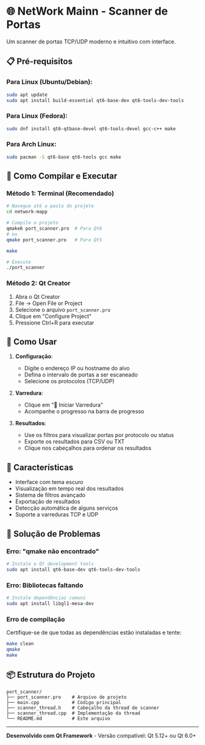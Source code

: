 # 🌐 NetWork Mainn - Scanner de Portas

Um scanner de portas TCP/UDP moderno e intuitivo com interface.

## 📋 Pré-requisitos

### Para Linux (Ubuntu/Debian):
```bash
sudo apt update
sudo apt install build-essential qt6-base-dev qt6-tools-dev-tools
```

### Para Linux (Fedora):
```bash
sudo dnf install qt6-qtbase-devel qt6-tools-devel gcc-c++ make
```

### Para Arch Linux:
```bash
sudo pacman -S qt6-base qt6-tools gcc make
```

## 🚀 Como Compilar e Executar

### Método 1: Terminal (Recomendado)
```bash
# Navegue até a pasta do projeto
cd network-mapp

# Compile o projeto
qmake6 port_scanner.pro  # Para Qt6
# ou
qmake port_scanner.pro   # Para Qt5

make

# Execute
./port_scanner
```

### Método 2: Qt Creator
1. Abra o Qt Creator
2. File → Open File or Project
3. Selecione o arquivo `port_scanner.pro`
4. Clique em "Configure Project"
5. Pressione Ctrl+R para executar

## 🎯 Como Usar

1. **Configuração**: 
   - Digite o endereço IP ou hostname do alvo
   - Defina o intervalo de portas a ser escaneado
   - Selecione os protocolos (TCP/UDP)

2. **Varredura**:
   - Clique em "🚀 Iniciar Varredura"
   - Acompanhe o progresso na barra de progresso

3. **Resultados**:
   - Use os filtros para visualizar portas por protocolo ou status
   - Exporte os resultados para CSV ou TXT
   - Clique nos cabeçalhos para ordenar os resultados

## 🎨 Características

- Interface com tema escuro
- Visualização em tempo real dos resultados
- Sistema de filtros avançado
- Exportação de resultados
- Detecção automática de alguns serviços
- Suporte a varreduras TCP e UDP

## 🔧 Solução de Problemas

### Erro: "qmake não encontrado"
```bash
# Instale o Qt development tools
sudo apt install qt6-base-dev qt6-tools-dev-tools
```

### Erro: Bibliotecas faltando
```bash
# Instale dependências comuns
sudo apt install libgl1-mesa-dev
```

### Erro de compilação
Certifique-se de que todas as dependências estão instaladas e tente:
```bash
make clean
qmake
make
```

## 📦 Estrutura do Projeto

```
port_scanner/
├── port_scanner.pro    # Arquivo de projeto
├── main.cpp            # Código principal
├── scanner_thread.h    # Cabeçalho da thread de scanner
├── scanner_thread.cpp  # Implementação da thread
└── README.md           # Este arquivo
```

---

**Desenvolvido com Qt Framework** - Versão compatível: Qt 5.12+ ou Qt 6.0+
